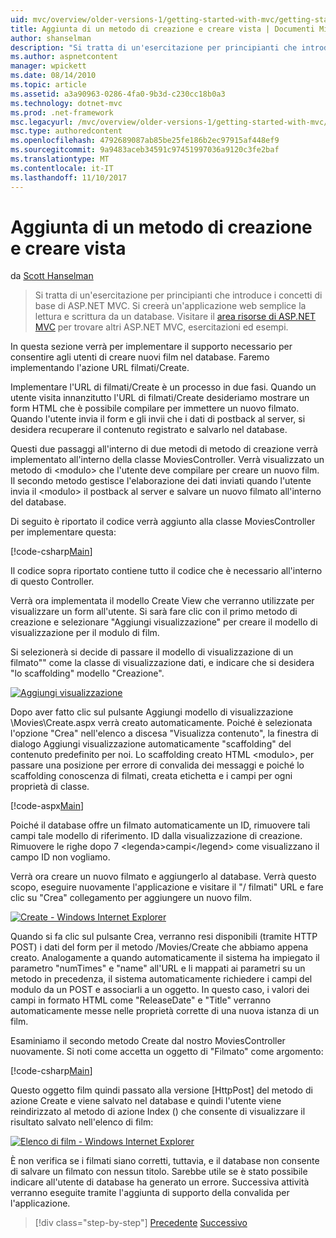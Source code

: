 ```yaml
---
uid: mvc/overview/older-versions-1/getting-started-with-mvc/getting-started-with-mvc-part6
title: Aggiunta di un metodo di creazione e creare vista | Documenti Microsoft
author: shanselman
description: "Si tratta di un'esercitazione per principianti che introduce i concetti di base di ASP.NET MVC. Si creerà un'applicazione web semplice la lettura e scrittura da un database."
ms.author: aspnetcontent
manager: wpickett
ms.date: 08/14/2010
ms.topic: article
ms.assetid: a3a90963-0286-4fa0-9b3d-c230cc18b0a3
ms.technology: dotnet-mvc
ms.prod: .net-framework
msc.legacyurl: /mvc/overview/older-versions-1/getting-started-with-mvc/getting-started-with-mvc-part6
msc.type: authoredcontent
ms.openlocfilehash: 4792689087ab85be25fe186b2ec97915af448ef9
ms.sourcegitcommit: 9a9483aceb34591c97451997036a9120c3fe2baf
ms.translationtype: MT
ms.contentlocale: it-IT
ms.lasthandoff: 11/10/2017
---
```

<a name="adding-a-create-method-and-create-view"></a>Aggiunta di un metodo di creazione e creare vista
====================
da [Scott Hanselman](https://github.com/shanselman)

> Si tratta di un'esercitazione per principianti che introduce i concetti di base di ASP.NET MVC. Si creerà un'applicazione web semplice la lettura e scrittura da un database. Visitare il [area risorse di ASP.NET MVC](../../../index.md) per trovare altri ASP.NET MVC, esercitazioni ed esempi.


In questa sezione verrà per implementare il supporto necessario per consentire agli utenti di creare nuovi film nel database. Faremo implementando l'azione URL filmati/Create.

Implementare l'URL di filmati/Create è un processo in due fasi. Quando un utente visita innanzitutto l'URL di filmati/Create desideriamo mostrare un form HTML che è possibile compilare per immettere un nuovo filmato. Quando l'utente invia il form e gli invii che i dati di postback al server, si desidera recuperare il contenuto registrato e salvarlo nel database.

Questi due passaggi all'interno di due metodi di metodo di creazione verrà implementato all'interno della classe MoviesController. Verrà visualizzato un metodo di &lt;modulo&gt; che l'utente deve compilare per creare un nuovo film. Il secondo metodo gestisce l'elaborazione dei dati inviati quando l'utente invia il &lt;modulo&gt; il postback al server e salvare un nuovo filmato all'interno del database.

Di seguito è riportato il codice verrà aggiunto alla classe MoviesController per implementare questa:

[!code-csharp[Main](getting-started-with-mvc-part6/samples/sample1.cs)]

Il codice sopra riportato contiene tutto il codice che è necessario all'interno di questo Controller.

Verrà ora implementata il modello Create View che verranno utilizzate per visualizzare un form all'utente. Si sarà fare clic con il primo metodo di creazione e selezionare "Aggiungi visualizzazione" per creare il modello di visualizzazione per il modulo di film.

Si selezionerà si decide di passare il modello di visualizzazione di un filmato"" come la classe di visualizzazione dati, e indicare che si desidera "lo scaffolding" modello "Creazione".

[![Aggiungi visualizzazione](getting-started-with-mvc-part6/_static/image2.png)](getting-started-with-mvc-part6/_static/image1.png)

Dopo aver fatto clic sul pulsante Aggiungi modello di visualizzazione \Movies\Create.aspx verrà creato automaticamente. Poiché è selezionata l'opzione "Crea" nell'elenco a discesa "Visualizza contenuto", la finestra di dialogo Aggiungi visualizzazione automaticamente "scaffolding" del contenuto predefinito per noi. Lo scaffolding creato HTML &lt;modulo&gt;, per passare una posizione per errore di convalida dei messaggi e poiché lo scaffolding conoscenza di filmati, creata etichetta e i campi per ogni proprietà di classe.

[!code-aspx[Main](getting-started-with-mvc-part6/samples/sample2.aspx)]

Poiché il database offre un filmato automaticamente un ID, rimuovere tali campi tale modello di riferimento. ID dalla visualizzazione di creazione. Rimuovere le righe dopo 7 &lt;legenda&gt;campi&lt;/legend&gt; come visualizzano il campo ID non vogliamo.

Verrà ora creare un nuovo filmato e aggiungerlo al database. Verrà questo scopo, eseguire nuovamente l'applicazione e visitare il "/ filmati" URL e fare clic su "Crea" collegamento per aggiungere un nuovo film.

[![Create - Windows Internet Explorer](getting-started-with-mvc-part6/_static/image4.png)](getting-started-with-mvc-part6/_static/image3.png)

Quando si fa clic sul pulsante Crea, verranno resi disponibili (tramite HTTP POST) i dati del form per il metodo /Movies/Create che abbiamo appena creato. Analogamente a quando automaticamente il sistema ha impiegato il parametro "numTimes" e "name" all'URL e li mappati ai parametri su un metodo in precedenza, il sistema automaticamente richiedere i campi del modulo da un POST e associarli a un oggetto. In questo caso, i valori dei campi in formato HTML come "ReleaseDate" e "Title" verranno automaticamente messe nelle proprietà corrette di una nuova istanza di un film.

Esaminiamo il secondo metodo Create dal nostro MoviesController nuovamente. Si noti come accetta un oggetto di "Filmato" come argomento:

[!code-csharp[Main](getting-started-with-mvc-part6/samples/sample3.cs)]

Questo oggetto film quindi passato alla versione [HttpPost] del metodo di azione Create e viene salvato nel database e quindi l'utente viene reindirizzato al metodo di azione Index () che consente di visualizzare il risultato salvato nell'elenco di film:

[![Elenco di film - Windows Internet Explorer](getting-started-with-mvc-part6/_static/image6.png)](getting-started-with-mvc-part6/_static/image5.png)

È non verifica se i filmati siano corretti, tuttavia, e il database non consente di salvare un filmato con nessun titolo. Sarebbe utile se è stato possibile indicare all'utente di database ha generato un errore. Successiva attività verranno eseguite tramite l'aggiunta di supporto della convalida per l'applicazione.

>[!div class="step-by-step"]
[Precedente](getting-started-with-mvc-part5.md)
[Successivo](getting-started-with-mvc-part7.md)
